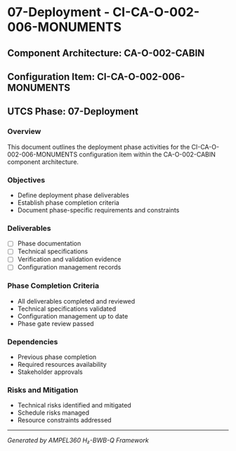 # 07-Deployment - CI-CA-O-002-006-MONUMENTS

## Component Architecture: CA-O-002-CABIN
## Configuration Item: CI-CA-O-002-006-MONUMENTS
## UTCS Phase: 07-Deployment

### Overview
This document outlines the deployment phase activities for the CI-CA-O-002-006-MONUMENTS configuration item within the CA-O-002-CABIN component architecture.

### Objectives
- Define deployment phase deliverables
- Establish phase completion criteria
- Document phase-specific requirements and constraints

### Deliverables
- [ ] Phase documentation
- [ ] Technical specifications
- [ ] Verification and validation evidence
- [ ] Configuration management records

### Phase Completion Criteria
- All deliverables completed and reviewed
- Technical specifications validated
- Configuration management up to date
- Phase gate review passed

### Dependencies
- Previous phase completion
- Required resources availability
- Stakeholder approvals

### Risks and Mitigation
- Technical risks identified and mitigated
- Schedule risks managed
- Resource constraints addressed

---
*Generated by AMPEL360 H₂-BWB-Q Framework*
